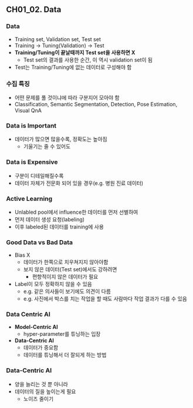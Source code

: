 ## CH01_02. Data

### Data
- Training set, Validation set, Test set
- Training -> Tuning(Validation) -> Test
- **Training/Tuning이 끝날때까지 Test set을 사용하면 X**
  - Test set의 결과를 사용한 순간, 이 역시 validation set이 됨
- Test는 Training/Tuning에 없는 데이터로 구성해야 함

### 수집 특징
- 어떤 문제를 풀 것이냐에 따라 구분지어 모아야 함
- Classification, Semantic Segmentation, Detection, Pose Estimation, Visual QnA

### Data is Important
- 데이터가 많으면 많을수록, 정확도는 높아짐
  - 기울기는 줄 수 있어도

### Data is Expensive
- 구분이 디테일해질수록
- 데이터 자체가 전문화 되어 있을 경우(e.g. 병원 진료 데이터)

### Active Learning
- Unlabled pool에서 influence한 데이터를 먼저 선별하여
- 먼저 데이터 생성 요청(labeling)
- 이후 labeled된 데이터를 training에 사용

### Good Data vs Bad Data
- Bias X
  - 데이터가 한쪽으로 치우쳐지지 않아야함
  - 보지 않은 데이터(Test set)에서도 강하려면
    - 편향적이지 않은 데이터가 필요
- Label이 모두 정확하지 않을 수 있음
  - e.g. 같은 의사들이 보기에도 의견이 다름
  - e.g. 사진에서 박스를 치는 작업을 할 때도 사람마다 작업 결과가 다를 수 있음

### Data Centric AI
- **Model-Centric AI**
  - hyper-parameter를 튜닝하는 입장
- **Data-Centric AI**
  - 데이터가 중요함
  - 데이터를 튜닝해서 더 잘되게 하는 방법

### Data-Centric AI
- 양을 늘리는 것 뿐 아니라
- 데이터의 질을 높이는게 필요
  - 노이즈 줄이기
